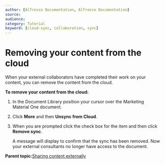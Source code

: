 ```yaml
---
author: [Alfresco Documentation, Alfresco Documentation]
source: 
audience: 
category: Tutorial
keyword: [cloud-sync, collaboration, sync]
---
```


# Removing your content from the cloud

When your external collaborators have completed their work on your content, you can remove the content from the cloud.

**To remove your content from the cloud:**

1.  In the Document Library position your cursor over the Marketing Material One document.

2.  Click **More** and then **Unsync from Cloud**.

3.  When you are prompted click the check box for the item and then click **Remove sync**.

    A message will display to confirm that the sync has been removed. Now your external consultants no longer have access to the document.


**Parent topic:**[Sharing content externally](../concepts/gs-sync-share.md)

